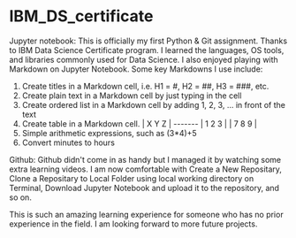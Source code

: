 # IBM_DS_certificate

Jupyter notebook:
This is officially my first Python & Git assignment.
Thanks to IBM Data Science Certificate program. I learned the languages, OS tools, and libraries commonly used for Data Science. 
I also enjoyed playing with Markdown on Jupyter Notebook. Some key Markdowns I use include:
  1. Create titles in a Markdown cell, i.e. H1 = #, H2 = ##, H3 = ###, etc.
  2. Create plain text in a Markdown cell by just typing in the cell
  3. Create ordered list in a Markdown cell by adding 1, 2, 3, ... in front of the text
  4. Create table in a Markdown cell. | X Y Z |
                                       -------
                                      | 1 2 3 |
                                      | 7 8 9 |
  5. Simple arithmetic expressions, such as (3*4)+5
  6. Convert minutes to hours

Github:
Github didn't come in as handy but I managed it by watching some extra learning videos. 
I am now comfortable with Create a New Repositary, Clone a Repositary to Local Folder using local working directory on Terminal, Download Jupyter Notebook and upload it to the repository, and so on.

This is such an amazing learning experience for someone who has no prior experience in the field. I am looking forward to more future projects. 
